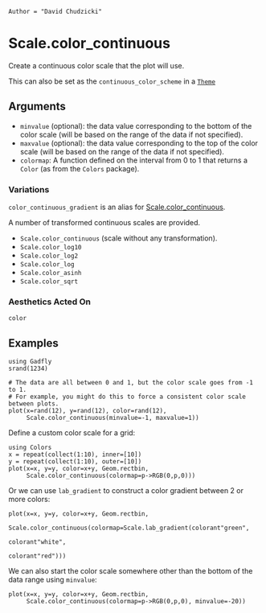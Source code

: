 ```@meta
Author = "David Chudzicki"
```

# Scale.color_continuous

Create a continuous color scale that the plot will use.

This can also be set as the `continuous_color_scheme` in a [`Theme`](@ref)

## Arguments

  * `minvalue` (optional): the data value corresponding to the bottom of the color scale (will be based on the range of the data if not specified).
  * `maxvalue` (optional): the data value corresponding to the top of the color scale (will be based on the range of the data if not specified).
  * `colormap`: A function defined on the interval from 0 to 1 that returns a `Color` (as from the `Colors` package).

### Variations

`color_continuous_gradient` is an alias for [Scale.color_continuous](@ref).

A number of transformed continuous scales are provided.

  * `Scale.color_continuous` (scale without any transformation).
  * `Scale.color_log10`
  * `Scale.color_log2`
  * `Scale.color_log`
  * `Scale.color_asinh`
  * `Scale.color_sqrt`

### Aesthetics Acted On

`color`

## Examples

```@setup 1
using Gadfly
srand(1234)
```

```@example 1
# The data are all between 0 and 1, but the color scale goes from -1 to 1.
# For example, you might do this to force a consistent color scale between plots.
plot(x=rand(12), y=rand(12), color=rand(12),
     Scale.color_continuous(minvalue=-1, maxvalue=1))
```

Define a custom color scale for a grid:

```@example 1
using Colors
x = repeat(collect(1:10), inner=[10])
y = repeat(collect(1:10), outer=[10])
plot(x=x, y=y, color=x+y, Geom.rectbin,
     Scale.color_continuous(colormap=p->RGB(0,p,0)))
```

Or we can use `lab_gradient` to construct a color gradient between 2 or more colors:

```@example 1
plot(x=x, y=y, color=x+y, Geom.rectbin,
     Scale.color_continuous(colormap=Scale.lab_gradient(colorant"green",
                                                        colorant"white",
                                                        colorant"red")))
```

We can also start the color scale somewhere other than the bottom of the data range using `minvalue`:

```@example 1
plot(x=x, y=y, color=x+y, Geom.rectbin,
     Scale.color_continuous(colormap=p->RGB(0,p,0), minvalue=-20))
```
